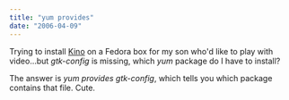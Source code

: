```yaml
---
title: "yum provides"
date: "2006-04-09"
---
```


Trying to install [Kino](http://www.kinodv.org/) on a Fedora box for my son who'd like to play with video...but _gtk-config_ is missing, which _yum_ package do I have to install?

The answer is _yum provides gtk-config_, which tells you which package contains that file. Cute.
